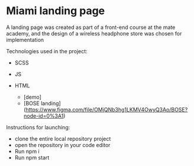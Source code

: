 # Miami landing page

A landing page was created as part of a front-end course at the mate academy, and the design of a wireless headphone store was chosen for implementation

Technologies used in the project:
- SCSS
- JS
- HTML

  - [demo]
  - [BOSE landing] (https://www.figma.com/file/OMjQNb3hg1LKMV4OwyQ3Ao/BOSE?node-id=0%3A1)

Instructions for launching:
- clone the entire local repository project
- open the repository in your code editor
- Run npm i
- Run npm start
